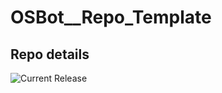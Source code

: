 # OSBot__Repo_Template

## Repo details

![Current Release](https://img.shields.io/badge/release-v0.11.2-blue)
